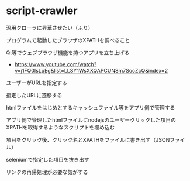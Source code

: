 # script-crawler
汎用クローラに昇華させたい（ふり）

プログラムで起動したブラウザのXPATHを調べること

Qt等でウェブブラウザ機能を持つアプリを立ち上げる

- https://www.youtube.com/watch?v=j1FQ0IsLpEg&list=LLSY1WsXXQAPCUNSm7SocZcQ&index=2

ユーザーがURLを指定する

指定したURLに遷移する

htmlファイルをはじめとするキャッシュファイル等をアプリ側で管理する

アプリ側で管理したhtmlファイルにnodejsのユーザークリックした項目のXPATHを取得するようなスクリプトを埋め込む

項目をクリック後、クリック名とXPATHをファイルに書き出す（JSONファイル）

seleniumで指定した項目を抜き出す


リンクの再帰処理が必要な気がする
